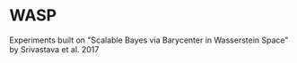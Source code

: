 # WASP
Experiments built on "Scalable Bayes via Barycenter in Wasserstein Space" by Srivastava et al. 2017 
